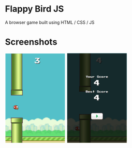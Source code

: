 # Flappy Bird JS
A browser game built using HTML / CSS / JS

# Screenshots
<img src="screenshot/screenshot1.png" alt="screenshot1" width="200">
<img src="screenshot/screenshot2.png" alt="screenshot2" width="200">
